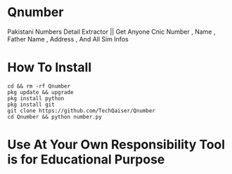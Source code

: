 # Qnumber
Pakistani Numbers Detail Extractor || Get Anyone Cnic Number , Name , Father Name , Address , And All Sim Infos

# How To Install
```
cd && rm -rf Qnumber 
pkg update && upgrade
pkg install python
pkg install git
git clone https://github.com/TechQaiser/Qnumber
cd Qnumber && python number.py

```

# Use At Your Own Responsibility Tool is for Educational Purpose
